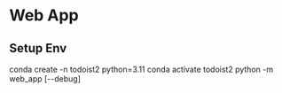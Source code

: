# Web App

## Setup Env

conda create -n todoist2 python=3.11
conda activate todoist2
python -m web_app [--debug]